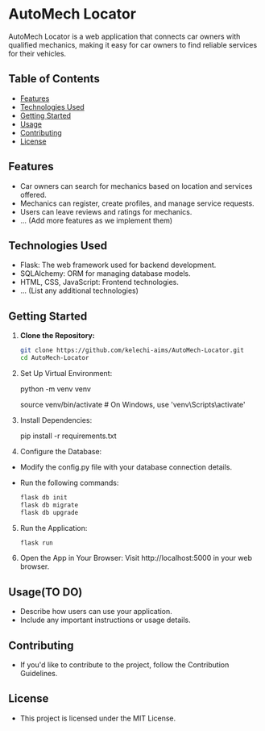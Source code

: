 # AutoMech Locator

AutoMech Locator is a web application that connects car owners with qualified mechanics, making it easy for car owners to find reliable services for their vehicles.


## Table of Contents

- [Features](#features)
- [Technologies Used](#technologies-used)
- [Getting Started](#getting-started)
- [Usage](#usage)
- [Contributing](#contributing)
- [License](#license)

## Features

- Car owners can search for mechanics based on location and services offered.
- Mechanics can register, create profiles, and manage service requests.
- Users can leave reviews and ratings for mechanics.
- ... (Add more features as we implement them)

## Technologies Used

- Flask: The web framework used for backend development.
- SQLAlchemy: ORM for managing database models.
- HTML, CSS, JavaScript: Frontend technologies.
- ... (List any additional technologies)

## Getting Started

1. **Clone the Repository:**
   ```bash
   git clone https://github.com/kelechi-aims/AutoMech-Locator.git
   cd AutoMech-Locator

2. Set Up Virtual Environment:

   python -m venv venv

   source venv/bin/activate  # On Windows, use 'venv\Scripts\activate'

3. Install Dependencies:

   pip install -r requirements.txt

4. Configure the Database:

- Modify the config.py file with your database connection details.
- Run the following commands:

   ```bash
   flask db init
   flask db migrate
   flask db upgrade

5. Run the Application:

   ```bash
   flask run

6. Open the App in Your Browser:
   Visit http://localhost:5000 in your web browser.

## Usage(TO DO)

- Describe how users can use your application.
- Include any important instructions or usage details.

## Contributing
- If you'd like to contribute to the project, follow the Contribution Guidelines.

## License
- This project is licensed under the MIT License.
